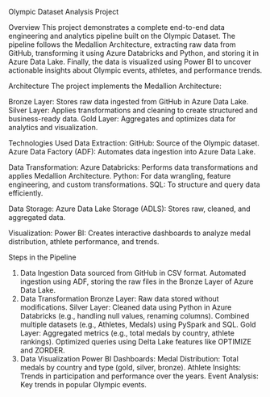 Olympic Dataset Analysis Project

Overview
This project demonstrates a complete end-to-end data engineering and analytics pipeline built on the Olympic Dataset. The pipeline follows the Medallion Architecture, extracting raw data from GitHub, transforming it using Azure Databricks and Python, and storing it in Azure Data Lake. Finally, the data is visualized using Power BI to uncover actionable insights about Olympic events, athletes, and performance trends.

Architecture
The project implements the Medallion Architecture:

Bronze Layer: Stores raw data ingested from GitHub in Azure Data Lake.
Silver Layer: Applies transformations and cleaning to create structured and business-ready data.
Gold Layer: Aggregates and optimizes data for analytics and visualization.

Technologies Used
Data Extraction:
GitHub: Source of the Olympic dataset.
Azure Data Factory (ADF): Automates data ingestion into Azure Data Lake.

Data Transformation:
Azure Databricks: Performs data transformations and applies Medallion Architecture.
Python: For data wrangling, feature engineering, and custom transformations.
SQL: To structure and query data efficiently.

Data Storage:
Azure Data Lake Storage (ADLS): Stores raw, cleaned, and aggregated data.

Visualization:
Power BI: Creates interactive dashboards to analyze medal distribution, athlete performance, and trends.

Steps in the Pipeline
1. Data Ingestion
Data sourced from GitHub in CSV format.
Automated ingestion using ADF, storing the raw files in the Bronze Layer of Azure Data Lake.
2. Data Transformation
Bronze Layer: Raw data stored without modifications.
Silver Layer:
Cleaned data using Python in Azure Databricks (e.g., handling null values, renaming columns).
Combined multiple datasets (e.g., Athletes, Medals) using PySpark and SQL.
Gold Layer:
Aggregated metrics (e.g., total medals by country, athlete rankings).
Optimized queries using Delta Lake features like OPTIMIZE and ZORDER.
3. Data Visualization
Power BI Dashboards:
Medal Distribution: Total medals by country and type (gold, silver, bronze).
Athlete Insights: Trends in participation and performance over the years.
Event Analysis: Key trends in popular Olympic events.
